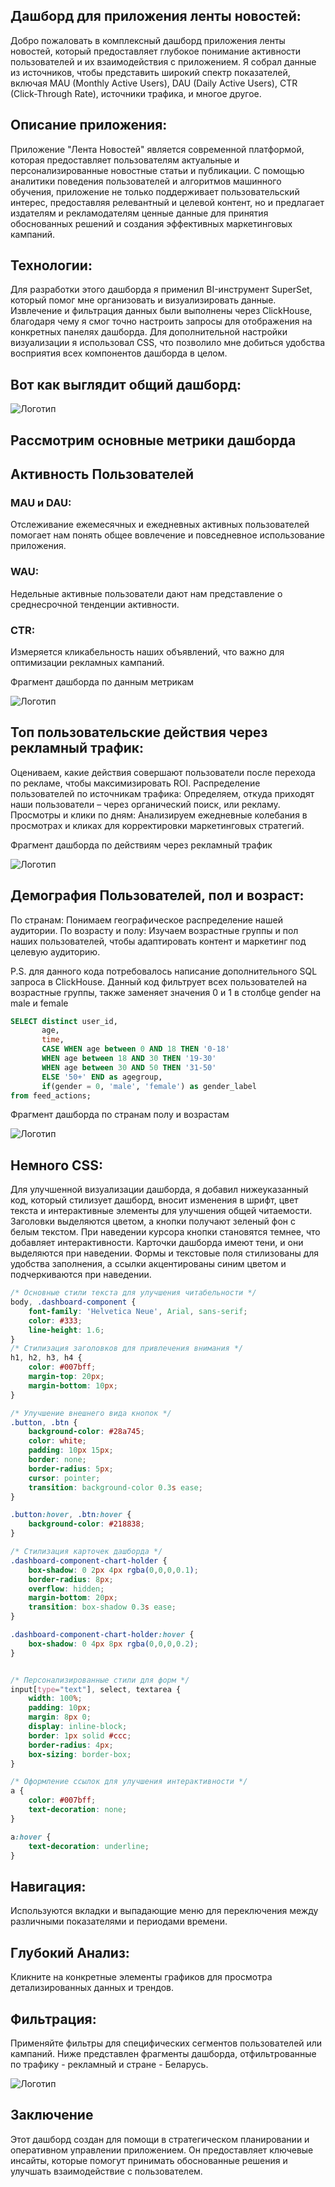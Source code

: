 ## Дашборд для приложения ленты новостей:

Добро пожаловать в комплексный дашборд приложения ленты новостей, который предоставляет глубокое понимание активности пользователей и их взаимодействия с приложением. Я собрал данные из источников, чтобы представить широкий спектр показателей, включая MAU (Monthly Active Users), DAU (Daily Active Users), CTR (Click-Through Rate), источники трафика, и многое другое.

## Описание приложения:

Приложение "Лента Новостей" является современной платформой, которая предоставляет пользователям актуальные и персонализированные новостные статьи и публикации. С помощью аналитики поведения пользователей и алгоритмов машинного обучения, приложение не только поддерживает пользовательский интерес, предоставляя релевантный и целевой контент, но и предлагает издателям и рекламодателям ценные данные для принятия обоснованных решений и создания эффективных маркетинговых кампаний.

## Технологии:
Для разработки этого дашборда я применил BI-инструмент SuperSet, который помог мне организовать и визуализировать данные. Извлечение и фильтрация данных были выполнены через ClickHouse, благодаря чему я смог точно настроить запросы для отображения на конкретных панелях дашборда. Для дополнительной настройки визуализации я использовал CSS, что позволило мне добиться удобства восприятия всех компонентов дашборда в целом.

## Вот как выглядит общий дашборд:

![Логотип](https://github.com/datamagical/portfolio/blob/main/Dashboards/7.jpg?raw=true)

## Рассмотрим основные метрики дашборда

## Активность Пользователей
### MAU и DAU: 
Отслеживание ежемесячных и ежедневных активных пользователей помогает нам понять общее вовлечение и повседневное использование приложения.
### WAU: 
Недельные активные пользователи дают нам представление о среднесрочной тенденции активности.
### CTR: 
Измеряется кликабельность наших объявлений, что важно для оптимизации рекламных кампаний.

Фрагмент дашборда по данным метрикам

![Логотип](https://github.com/datamagical/portfolio/blob/main/Dashboards/1.jpg?raw=true)

## Топ пользовательские действия через рекламный трафик: 
Оцениваем, какие действия совершают пользователи после перехода по рекламе, чтобы максимизировать ROI. Распределение пользователей по источникам трафика: Определяем, откуда приходят наши пользователи – через органический поиск, или рекламу. Просмотры и клики по дням: Анализируем ежедневные колебания в просмотрах и кликах для корректировки маркетинговых стратегий.

Фрагмент дашборда по действиям через рекламный трафик

![Логотип](https://github.com/datamagical/portfolio/blob/main/Dashboards/6.jpg?raw=true)

## Демография Пользователей, пол и возраст:
По странам: Понимаем географическое распределение нашей аудитории.
По возрасту и полу: Изучаем возрастные группы и пол наших пользователей, чтобы адаптировать контент и маркетинг под целевую аудиторию.

P.S. для данного кода потребовалось написание дополнительного SQL запроса в ClickHouse. Данный код фильтрует всех пользователей на возрастные группы, также заменяет значения 0 и 1 в столбце gender на male и female

```sql
SELECT distinct user_id, 
       age,
       time,
       CASE WHEN age between 0 AND 18 THEN '0-18'
       WHEN age between 18 AND 30 THEN '19-30'
       WHEN age between 30 AND 50 THEN '31-50'
       ELSE '50+' END as agegroup,
       if(gender = 0, 'male', 'female') as gender_label
from feed_actions;
```

Фрагмент дашборда по странам полу и возрастам

![Логотип](https://github.com/datamagical/portfolio/blob/main/Dashboards/8.jpg?raw=true)

## Немного CSS:
Для улучшенной визуализации дашборда, я добавил нижеуказанный код, который стилизует дашборд, вносит изменения в шрифт, цвет текста и интерактивные элементы для улучшения общей читаемости. Заголовки выделяются цветом, а кнопки получают зеленый фон с белым текстом. При наведении курсора кнопки становятся темнее, что добавляет интерактивности. Карточки дашборда имеют тени, и они выделяются при наведении. Формы и текстовые поля стилизованы для удобства заполнения, а ссылки акцентированы синим цветом и подчеркиваются при наведении.

```css
/* Основные стили текста для улучшения читабельности */
body, .dashboard-component {
    font-family: 'Helvetica Neue', Arial, sans-serif;
    color: #333;
    line-height: 1.6;
}
/* Стилизация заголовков для привлечения внимания */
h1, h2, h3, h4 {
    color: #007bff;
    margin-top: 20px;
    margin-bottom: 10px;
}

/* Улучшение внешнего вида кнопок */
.button, .btn {
    background-color: #28a745;
    color: white;
    padding: 10px 15px;
    border: none;
    border-radius: 5px;
    cursor: pointer;
    transition: background-color 0.3s ease;
}

.button:hover, .btn:hover {
    background-color: #218838;
}

/* Стилизация карточек дашборда */
.dashboard-component-chart-holder {
    box-shadow: 0 2px 4px rgba(0,0,0,0.1);
    border-radius: 8px;
    overflow: hidden;
    margin-bottom: 20px;
    transition: box-shadow 0.3s ease;
}

.dashboard-component-chart-holder:hover {
    box-shadow: 0 4px 8px rgba(0,0,0,0.2);
}


/* Персонализированные стили для форм */
input[type="text"], select, textarea {
    width: 100%;
    padding: 10px;
    margin: 8px 0;
    display: inline-block;
    border: 1px solid #ccc;
    border-radius: 4px;
    box-sizing: border-box;
}

/* Оформление ссылок для улучшения интерактивности */
a {
    color: #007bff;
    text-decoration: none;
}

a:hover {
    text-decoration: underline;
}

```
## Навигация: 
Используются вкладки и выпадающие меню для переключения между различными показателями и периодами времени.
## Глубокий Анализ:
Кликните на конкретные элементы графиков для просмотра детализированных данных и трендов.
## Фильтрация: 
Применяйте фильтры для специфических сегментов пользователей или кампаний. Ниже представлен фрагменты дашборда, отфильтрованные по трафику - рекламный и стране - Беларусь.

![Логотип](https://github.com/datamagical/portfolio/blob/main/Dashboards/3.jpg?raw=true)

## Заключение
Этот дашборд создан для помощи в стратегическом планировании и оперативном управлении приложением. Он предоставляет ключевые инсайты, которые помогут принимать обоснованные решения и улучшать взаимодействие с пользователем.

